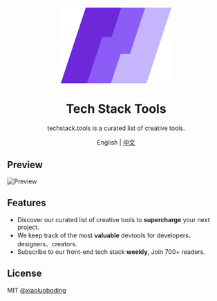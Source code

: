 <p align="center">
  <a href="https://github.com/xiaoluoboding/techstack.tools">
    <img src="/public/logo.svg" width="256">
  </a>
</p>

<h1 align="center">Tech Stack Tools</h1>

<p align="center">techstack.tools is a curated list of creative tools.</p>

<p align="center">English | <a href="/README_CN.md" >中文</a></p>

## Preview

![Preview](public/preview.png)

## Features

- Discover our curated list of creative tools to **supercharge** your next project.
- We keep track of the most **valuable** devtools for developers、designers、creators.
- Subscribe to our front-end tech stack **weekly**, Join 700+ readers.

## License

MIT [@xiaoluoboding](https://github.com/xiaoluoboding)
